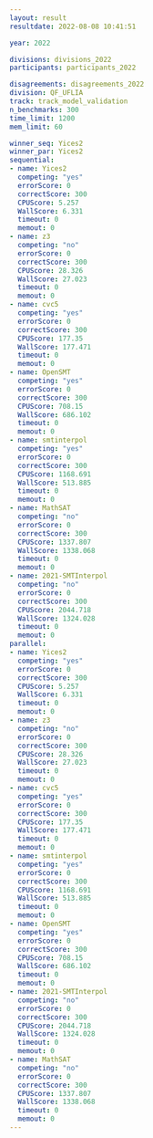 ```yaml
---
layout: result
resultdate: 2022-08-08 10:41:51

year: 2022

divisions: divisions_2022
participants: participants_2022

disagreements: disagreements_2022
division: QF_UFLIA
track: track_model_validation
n_benchmarks: 300
time_limit: 1200
mem_limit: 60

winner_seq: Yices2
winner_par: Yices2
sequential:
- name: Yices2
  competing: "yes"
  errorScore: 0
  correctScore: 300
  CPUScore: 5.257
  WallScore: 6.331
  timeout: 0
  memout: 0
- name: z3
  competing: "no"
  errorScore: 0
  correctScore: 300
  CPUScore: 28.326
  WallScore: 27.023
  timeout: 0
  memout: 0
- name: cvc5
  competing: "yes"
  errorScore: 0
  correctScore: 300
  CPUScore: 177.35
  WallScore: 177.471
  timeout: 0
  memout: 0
- name: OpenSMT
  competing: "yes"
  errorScore: 0
  correctScore: 300
  CPUScore: 708.15
  WallScore: 686.102
  timeout: 0
  memout: 0
- name: smtinterpol
  competing: "yes"
  errorScore: 0
  correctScore: 300
  CPUScore: 1168.691
  WallScore: 513.885
  timeout: 0
  memout: 0
- name: MathSAT
  competing: "no"
  errorScore: 0
  correctScore: 300
  CPUScore: 1337.807
  WallScore: 1338.068
  timeout: 0
  memout: 0
- name: 2021-SMTInterpol
  competing: "no"
  errorScore: 0
  correctScore: 300
  CPUScore: 2044.718
  WallScore: 1324.028
  timeout: 0
  memout: 0
parallel:
- name: Yices2
  competing: "yes"
  errorScore: 0
  correctScore: 300
  CPUScore: 5.257
  WallScore: 6.331
  timeout: 0
  memout: 0
- name: z3
  competing: "no"
  errorScore: 0
  correctScore: 300
  CPUScore: 28.326
  WallScore: 27.023
  timeout: 0
  memout: 0
- name: cvc5
  competing: "yes"
  errorScore: 0
  correctScore: 300
  CPUScore: 177.35
  WallScore: 177.471
  timeout: 0
  memout: 0
- name: smtinterpol
  competing: "yes"
  errorScore: 0
  correctScore: 300
  CPUScore: 1168.691
  WallScore: 513.885
  timeout: 0
  memout: 0
- name: OpenSMT
  competing: "yes"
  errorScore: 0
  correctScore: 300
  CPUScore: 708.15
  WallScore: 686.102
  timeout: 0
  memout: 0
- name: 2021-SMTInterpol
  competing: "no"
  errorScore: 0
  correctScore: 300
  CPUScore: 2044.718
  WallScore: 1324.028
  timeout: 0
  memout: 0
- name: MathSAT
  competing: "no"
  errorScore: 0
  correctScore: 300
  CPUScore: 1337.807
  WallScore: 1338.068
  timeout: 0
  memout: 0
---
```

